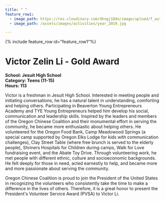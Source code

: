 ```yaml
---
title: " "
feature_row1:
  - image_path: https://res.cloudinary.com/dhngj18do/image/upload/f_auto,q_auto/v1/images/pvsa/2019_victor
  - image_path: /assets/images/activities/year_2019.jpg

---
```


{% include feature_row id="feature_row1"%}

# Victor Zelin Li - Gold Award

**School: Jesuit High School**  
**Category: Teens (11-15)**  
**Hours: 113**  

Victor is a freshman in Jesuit High School. Interested in meeting people and initiating conversations, he has a natural talent in understanding, comforting and helping others. Participating in Beaverton Young Entrepreneurs Academy and TYE Young Entrepreneurs helped him develop his social, communication and leadership skills. Inspired by the leaders and members of the Oregon Chinese Coalition and their monumental effort in serving the community, he became more enthusiastic about helping others. He volunteered for the Oregon Food Bank, Camp Meadowood Springs (a special camp supported by Oregon Elks Lodge for kids with communication challenges), Clay Street Table (where free brunch is served to the elderly people), Shriners Hospitals for Children during camps, Walk for Love fundraising event, and the Abate Toy Drive. Through volunteering work, he met people with different ethnic, culture and socioeconomic backgrounds. He felt deeply for those in need, acted earnestly to help, and became more and more passionate about serving the community.

Oregon Chinese Coalition is proud to join the President of the United States in recognizing the volunteers who consistently take the time to make a difference in the lives of others. Therefore, it is a great honor to present the President's Volunteer Service Award (PVSA) to Victor Li.
